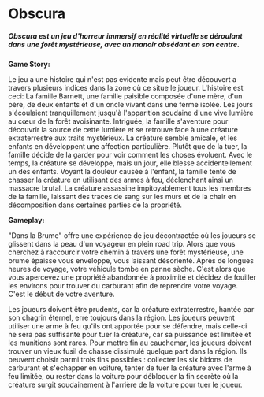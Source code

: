 # Obscura

##### **Obscura** est un jeu d'horreur immersif en réalité virtuelle se déroulant dans une forêt mystérieuse, avec un manoir obsédant en son centre.

**Game Story:**

Le jeu a une histoire qui n'est pas evidente mais peut être découvert a travers plusieurs indices dans la zone où ce situe le joueur. L'histoire est ceci: La famille Barnett, une famille paisible composée d'une mère, d'un père, de deux enfants et d'un oncle vivant dans une ferme isolée. Les jours s'écoulaient tranquillement jusqu'à l'apparition soudaine d'une vive lumière au cœur de la forêt avoisinante. Intriguée, la famille s'aventure pour découvrir la source de cette lumière et se retrouve face à une créature extraterrestre aux traits mystérieux. La créature semble amicale, et les enfants en développent une affection particulière. Plutôt que de la tuer, la famille décide de la garder pour voir comment les choses évoluent. Avec le temps, la créature se développe, mais un jour, elle blesse accidentellement un des enfants. Voyant la douleur causée à l'enfant, la famille tente de chasser la créature en utilisant des armes à feu, déclenchant ainsi un massacre brutal. La créature assassine impitoyablement tous les membres de la famille, laissant des traces de sang sur les murs et de la chair en décomposition dans certaines parties de la propriété.

**Gameplay:**

"Dans la Brume" offre une expérience de jeu décontractée où les joueurs se glissent dans la peau d'un voyageur en plein road trip. Alors que vous cherchez à raccourcir votre chemin à travers une forêt mystérieuse, une brume épaisse vous enveloppe, vous laissant désorienté. Après de longues heures de voyage, votre véhicule tombe en panne sèche. C'est alors que vous apercevez une propriété abandonnée à proximité et décidez de fouiller les environs pour trouver du carburant afin de reprendre votre voyage. C'est le début de votre aventure.

Les joueurs doivent être prudents, car la créature extraterrestre, hantée par son chagrin éternel, erre toujours dans la région. Les joueurs peuvent utiliser une arme à feu qu'ils ont apportée pour se défendre, mais celle-ci ne sera pas suffisante pour tuer la créature, car sa puissance est limitée et les munitions sont rares. Pour mettre fin au cauchemar, les joueurs doivent trouver un vieux fusil de chasse dissimulé quelque part dans la région. Ils peuvent choisir parmi trois fins possibles : collecter les six bidons de carburant et s'échapper en voiture, tenter de tuer la créature avec l'arme à feu limitée, ou rester dans la voiture pour débloquer la fin secrète où la créature surgit soudainement à l'arrière de la voiture pour tuer le joueur.
